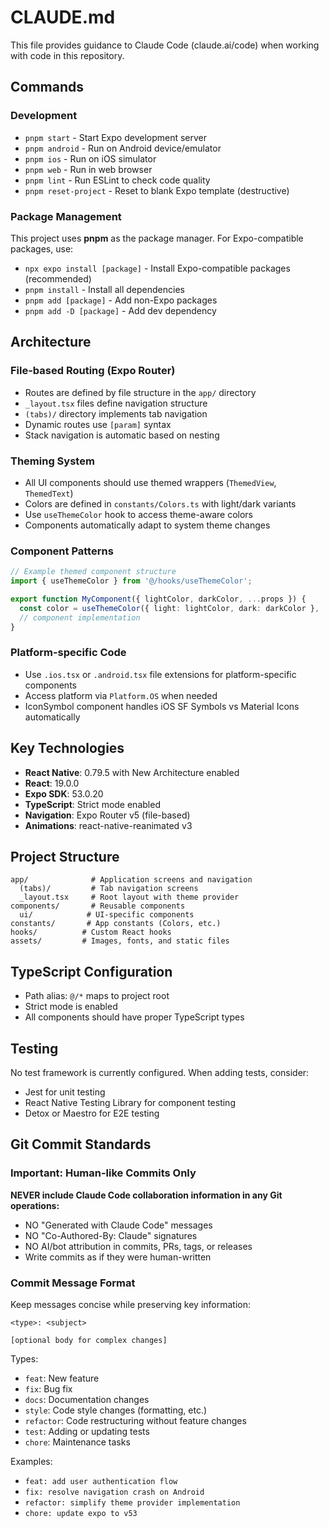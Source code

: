 # CLAUDE.md

This file provides guidance to Claude Code (claude.ai/code) when working with code in this repository.

## Commands

### Development
- `pnpm start` - Start Expo development server
- `pnpm android` - Run on Android device/emulator
- `pnpm ios` - Run on iOS simulator
- `pnpm web` - Run in web browser
- `pnpm lint` - Run ESLint to check code quality
- `pnpm reset-project` - Reset to blank Expo template (destructive)

### Package Management
This project uses **pnpm** as the package manager. For Expo-compatible packages, use:
- `npx expo install [package]` - Install Expo-compatible packages (recommended)
- `pnpm install` - Install all dependencies
- `pnpm add [package]` - Add non-Expo packages
- `pnpm add -D [package]` - Add dev dependency

## Architecture

### File-based Routing (Expo Router)
- Routes are defined by file structure in the `app/` directory
- `_layout.tsx` files define navigation structure
- `(tabs)/` directory implements tab navigation
- Dynamic routes use `[param]` syntax
- Stack navigation is automatic based on nesting

### Theming System
- All UI components should use themed wrappers (`ThemedView`, `ThemedText`)
- Colors are defined in `constants/Colors.ts` with light/dark variants
- Use `useThemeColor` hook to access theme-aware colors
- Components automatically adapt to system theme changes

### Component Patterns
```typescript
// Example themed component structure
import { useThemeColor } from '@/hooks/useThemeColor';

export function MyComponent({ lightColor, darkColor, ...props }) {
  const color = useThemeColor({ light: lightColor, dark: darkColor }, 'text');
  // component implementation
}
```

### Platform-specific Code
- Use `.ios.tsx` or `.android.tsx` file extensions for platform-specific components
- Access platform via `Platform.OS` when needed
- IconSymbol component handles iOS SF Symbols vs Material Icons automatically

## Key Technologies
- **React Native**: 0.79.5 with New Architecture enabled
- **React**: 19.0.0
- **Expo SDK**: 53.0.20
- **TypeScript**: Strict mode enabled
- **Navigation**: Expo Router v5 (file-based)
- **Animations**: react-native-reanimated v3

## Project Structure
```
app/              # Application screens and navigation
  (tabs)/         # Tab navigation screens
  _layout.tsx     # Root layout with theme provider
components/       # Reusable components
  ui/            # UI-specific components
constants/       # App constants (Colors, etc.)
hooks/          # Custom React hooks
assets/         # Images, fonts, and static files
```

## TypeScript Configuration
- Path alias: `@/*` maps to project root
- Strict mode is enabled
- All components should have proper TypeScript types

## Testing
No test framework is currently configured. When adding tests, consider:
- Jest for unit testing
- React Native Testing Library for component testing
- Detox or Maestro for E2E testing

## Git Commit Standards

### Important: Human-like Commits Only
**NEVER include Claude Code collaboration information in any Git operations:**
- NO "Generated with Claude Code" messages
- NO "Co-Authored-By: Claude" signatures
- NO AI/bot attribution in commits, PRs, tags, or releases
- Write commits as if they were human-written

### Commit Message Format
Keep messages concise while preserving key information:
```
<type>: <subject>

[optional body for complex changes]
```

Types:
- `feat`: New feature
- `fix`: Bug fix
- `docs`: Documentation changes
- `style`: Code style changes (formatting, etc.)
- `refactor`: Code restructuring without feature changes
- `test`: Adding or updating tests
- `chore`: Maintenance tasks

Examples:
- `feat: add user authentication flow`
- `fix: resolve navigation crash on Android`
- `refactor: simplify theme provider implementation`
- `chore: update expo to v53`